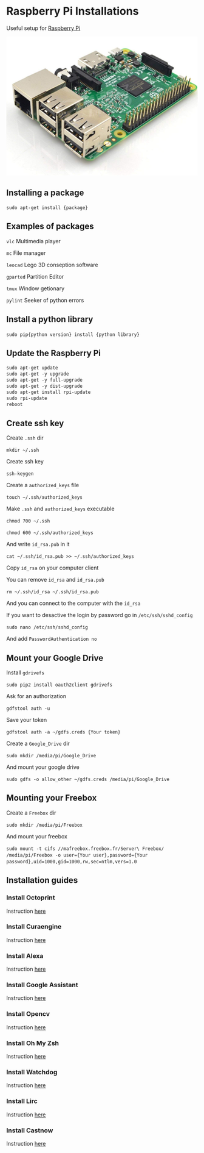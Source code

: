 # Raspberry Pi Installations

Useful setup for [Raspberry Pi](https://www.raspberrypi.org/products/raspberry-pi-3-model-b-plus/)

[![Raspberry Pi](/Raspberry_Pi.jpg)](https://www.raspberrypi.org/products/raspberry-pi-3-model-b-plus/)

## Installing a package

`sudo apt-get install {package}`

## Examples of packages

`vlc` Multimedia player

`mc` File manager

`leocad` Lego 3D conseption software

`gparted` Partition Editor

`tmux` Window getionary

`pylint` Seeker of python errors

## Install a python library

`sudo pip{python version} install {python library}`

## Update the Raspberry Pi

```
sudo apt-get update
sudo apt-get -y upgrade
sudo apt-get -y full-upgrade
sudo apt-get -y dist-upgrade
sudo apt-get install rpi-update
sudo rpi-update
reboot
```

## Create ssh key

Create `.ssh` dir

`mkdir ~/.ssh`

Create ssh key

`ssh-keygen`

Create a `authorized_keys` file

`touch ~/.ssh/authorized_keys`

Make `.ssh` and `authorized_keys` executable

`chmod 700 ~/.ssh`

`chmod 600 ~/.ssh/authorized_keys`

And write `id_rsa.pub` in it

`cat ~/.ssh/id_rsa.pub >> ~/.ssh/authorized_keys`

Copy `id_rsa` on your computer client

You can remove `id_rsa` and `id_rsa.pub`

`rm ~/.ssh/id_rsa ~/.ssh/id_rsa.pub`

And you can connect to the computer with the `id_rsa`

If you want to desactive the login by password go in `/etc/ssh/sshd_config`

`sudo nano /etc/ssh/sshd_config`

And add `PasswordAuthentication no`

## Mount your Google Drive

Install `gdrivefs`

`sudo pip2 install oauth2client gdrivefs`

Ask for an authorization

`gdfstool auth -u`

Save your token

`gdfstool auth -a ~/gdfs.creds {Your token}`

Create a `Google_Drive` dir

`sudo mkdir /media/pi/Google_Drive`

And mount your google drive

`sudo gdfs -o allow_other ~/gdfs.creds /media/pi/Google_Drive`

## Mounting your Freebox

Create a `Freebox` dir

`sudo mkdir /media/pi/Freebox`

And mount your freebox

`sudo mount -t cifs //mafreebox.freebox.fr/Server\ Freebox/  /media/pi/Freebox -o user={Your user},password={Your password},uid=1000,gid=1000,rw,sec=ntlm,vers=1.0`

## Installation guides

### Install Octoprint

Instruction [here](https://discourse.octoprint.org/t/setting-up-octoprint-on-a-raspberry-pi-running-raspbian/2337)

### Install Curaengine

Instruction [here](http://docs.octoprint.org/en/master/bundledplugins/cura.html)

### Install Alexa

Instruction [here](https://github.com/alexa-pi/AlexaPi)

### Install Google Assistant

Instruction [here](https://github.com/shivasiddharth/GassistPi)

### Install Opencv

Instruction [here](https://www.pyimagesearch.com/2018/09/26/install-opencv-4-on-your-raspberry-pi/)

### Install Oh My Zsh

Instruction [here](https://github.com/robbyrussell/oh-my-zsh)

### Install Watchdog

Instruction [here](https://www.domoticz.com/wiki/Setting_up_the_raspberry_pi_watchdog)

### Install Lirc

Instruction [here](https://www.instructables.com/id/Install-and-Configure-Linux-Infrared-Remote-Contro/)

### Install Castnow

Instruction [here](https://github.com/xat/castnow)

